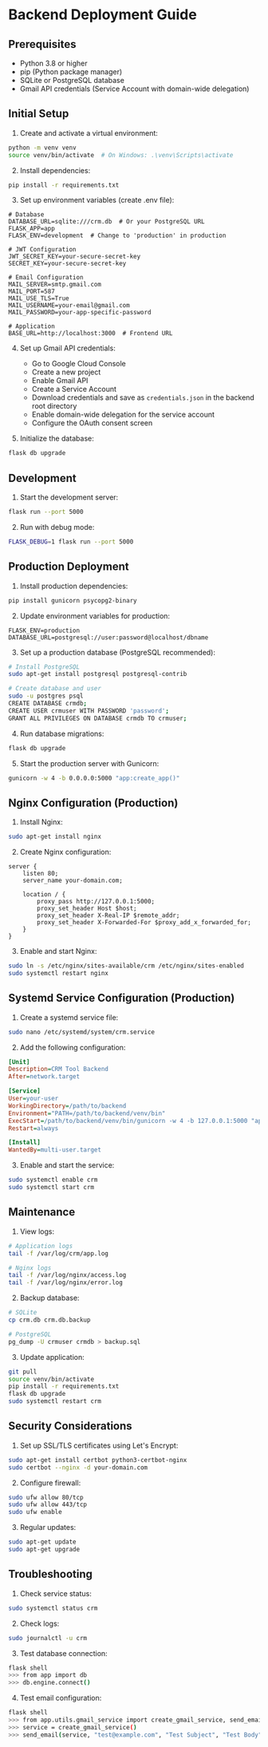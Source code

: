 # Backend Deployment Guide

## Prerequisites
- Python 3.8 or higher
- pip (Python package manager)
- SQLite or PostgreSQL database
- Gmail API credentials (Service Account with domain-wide delegation)

## Initial Setup

1. Create and activate a virtual environment:
```bash
python -m venv venv
source venv/bin/activate  # On Windows: .\venv\Scripts\activate
```

2. Install dependencies:
```bash
pip install -r requirements.txt
```

3. Set up environment variables (create .env file):
```env
# Database
DATABASE_URL=sqlite:///crm.db  # Or your PostgreSQL URL
FLASK_APP=app
FLASK_ENV=development  # Change to 'production' in production

# JWT Configuration
JWT_SECRET_KEY=your-secure-secret-key
SECRET_KEY=your-secure-secret-key

# Email Configuration
MAIL_SERVER=smtp.gmail.com
MAIL_PORT=587
MAIL_USE_TLS=True
MAIL_USERNAME=your-email@gmail.com
MAIL_PASSWORD=your-app-specific-password

# Application
BASE_URL=http://localhost:3000  # Frontend URL
```

4. Set up Gmail API credentials:
   - Go to Google Cloud Console
   - Create a new project
   - Enable Gmail API
   - Create a Service Account
   - Download credentials and save as `credentials.json` in the backend root directory
   - Enable domain-wide delegation for the service account
   - Configure the OAuth consent screen

5. Initialize the database:
```bash
flask db upgrade
```

## Development

1. Start the development server:
```bash
flask run --port 5000
```

2. Run with debug mode:
```bash
FLASK_DEBUG=1 flask run --port 5000
```

## Production Deployment

1. Install production dependencies:
```bash
pip install gunicorn psycopg2-binary
```

2. Update environment variables for production:
```env
FLASK_ENV=production
DATABASE_URL=postgresql://user:password@localhost/dbname
```

3. Set up a production database (PostgreSQL recommended):
```bash
# Install PostgreSQL
sudo apt-get install postgresql postgresql-contrib

# Create database and user
sudo -u postgres psql
CREATE DATABASE crmdb;
CREATE USER crmuser WITH PASSWORD 'password';
GRANT ALL PRIVILEGES ON DATABASE crmdb TO crmuser;
```

4. Run database migrations:
```bash
flask db upgrade
```

5. Start the production server with Gunicorn:
```bash
gunicorn -w 4 -b 0.0.0.0:5000 "app:create_app()"
```

## Nginx Configuration (Production)

1. Install Nginx:
```bash
sudo apt-get install nginx
```

2. Create Nginx configuration:
```nginx
server {
    listen 80;
    server_name your-domain.com;

    location / {
        proxy_pass http://127.0.0.1:5000;
        proxy_set_header Host $host;
        proxy_set_header X-Real-IP $remote_addr;
        proxy_set_header X-Forwarded-For $proxy_add_x_forwarded_for;
    }
}
```

3. Enable and start Nginx:
```bash
sudo ln -s /etc/nginx/sites-available/crm /etc/nginx/sites-enabled
sudo systemctl restart nginx
```

## Systemd Service Configuration (Production)

1. Create a systemd service file:
```bash
sudo nano /etc/systemd/system/crm.service
```

2. Add the following configuration:
```ini
[Unit]
Description=CRM Tool Backend
After=network.target

[Service]
User=your-user
WorkingDirectory=/path/to/backend
Environment="PATH=/path/to/backend/venv/bin"
ExecStart=/path/to/backend/venv/bin/gunicorn -w 4 -b 127.0.0.1:5000 "app:create_app()"
Restart=always

[Install]
WantedBy=multi-user.target
```

3. Enable and start the service:
```bash
sudo systemctl enable crm
sudo systemctl start crm
```

## Maintenance

1. View logs:
```bash
# Application logs
tail -f /var/log/crm/app.log

# Nginx logs
tail -f /var/log/nginx/access.log
tail -f /var/log/nginx/error.log
```

2. Backup database:
```bash
# SQLite
cp crm.db crm.db.backup

# PostgreSQL
pg_dump -U crmuser crmdb > backup.sql
```

3. Update application:
```bash
git pull
source venv/bin/activate
pip install -r requirements.txt
flask db upgrade
sudo systemctl restart crm
```

## Security Considerations

1. Set up SSL/TLS certificates using Let's Encrypt:
```bash
sudo apt-get install certbot python3-certbot-nginx
sudo certbot --nginx -d your-domain.com
```

2. Configure firewall:
```bash
sudo ufw allow 80/tcp
sudo ufw allow 443/tcp
sudo ufw enable
```

3. Regular updates:
```bash
sudo apt-get update
sudo apt-get upgrade
```

## Troubleshooting

1. Check service status:
```bash
sudo systemctl status crm
```

2. Check logs:
```bash
sudo journalctl -u crm
```

3. Test database connection:
```bash
flask shell
>>> from app import db
>>> db.engine.connect()
```

4. Test email configuration:
```bash
flask shell
>>> from app.utils.gmail_service import create_gmail_service, send_email
>>> service = create_gmail_service()
>>> send_email(service, "test@example.com", "Test Subject", "Test Body")
``` 